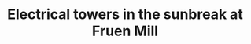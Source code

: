 ---
title: "Electrical towers in the sunbreak at Fruen Mill"
near:
  - Silos in the sunbreak at Fruen Mill
picture: "/assets/camera-roll/2008/05/2008-05-31-electrical-towers-in-the-sunbreak-at-fruen-mill/recon-4-106.jpg"
thumbnail: "/assets/camera-roll/2008/05/2008-05-31-electrical-towers-in-the-sunbreak-at-fruen-mill/recon-4-106-thumbnail.jpg"
tags:
  - Recon 4
  - photograph
  - looking up
  - Fruen Mill
  - urban exploration
  - Minneapolis
---